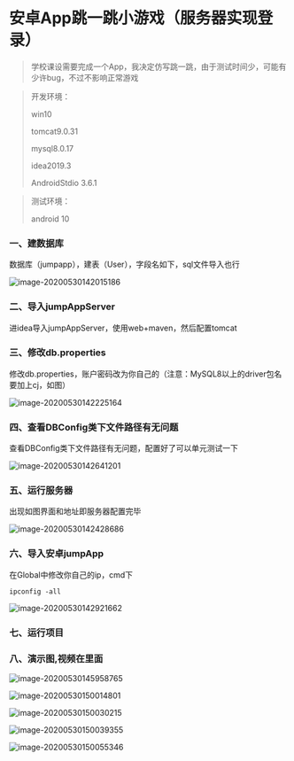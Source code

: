 # 安卓App跳一跳小游戏（服务器实现登录）

> 学校课设需要完成一个App，我决定仿写跳一跳，由于测试时间少，可能有少许bug，不过不影响正常游戏

> 开发环境：
>
> win10
>
> tomcat9.0.31
>
> mysql8.0.17
>
> idea2019.3
>
> AndroidStdio 3.6.1

> 测试环境：
>
> android 10

### 一、建数据库

数据库（jumpapp），建表（User），字段名如下，sql文件导入也行

![image-20200530142015186](C:\Users\18443\Desktop\Android-JumpAPP\AndroidJumpApp\image-20200530142015186.png)

### 二、导入jumpAppServer

进idea导入jumpAppServer，使用web+maven，然后配置tomcat

### 三、修改db.properties

修改db.properties，账户密码改为你自己的（注意：MySQL8以上的driver包名要加上cj，如图）

![image-20200530142225164](C:\Users\18443\Desktop\Android-JumpAPP\AndroidJumpApp\image-20200530142225164.png)

### 四、查看DBConfig类下文件路径有无问题

查看DBConfig类下文件路径有无问题，配置好了可以单元测试一下

![image-20200530142641201](C:\Users\18443\Desktop\Android-JumpAPP\AndroidJumpApp\image-20200530142641201.png)

### 五、运行服务器

出现如图界面和地址即服务器配置完毕

![image-20200530142428686](C:\Users\18443\Desktop\Android-JumpAPP\AndroidJumpApp\image-20200530142428686.png)

### 六、导入安卓jumpApp

在Global中修改你自己的ip，cmd下

```
ipconfig -all
```

![image-20200530142921662](C:\Users\18443\Desktop\Android-JumpAPP\AndroidJumpApp\image-20200530142921662.png)

### 七、运行项目

### 八、演示图,视频在里面

![image-20200530145958765](C:\Users\18443\Desktop\Android-JumpAPP\AndroidJumpApp\image-20200530145958765.png)

![image-20200530150014801](C:\Users\18443\Desktop\Android-JumpAPP\AndroidJumpApp\image-20200530150014801.png)

![image-20200530150030215](C:\Users\18443\Desktop\Android-JumpAPP\AndroidJumpApp\image-20200530150030215.png)

![image-20200530150039355](C:\Users\18443\Desktop\Android-JumpAPP\AndroidJumpApp\image-20200530150039355.png)

![image-20200530150055346](C:\Users\18443\Desktop\Android-JumpAPP\AndroidJumpApp\image-20200530150055346.png)